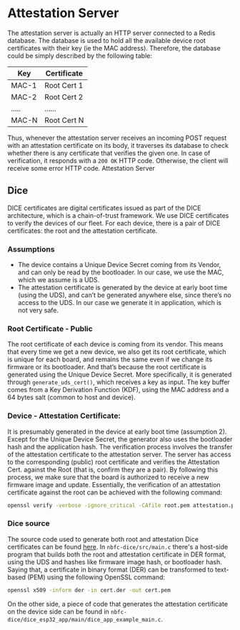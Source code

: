 # Attestation Server

The attestation server is actually an HTTP server connected to a Redis database. The database is used to hold all the available device root certificates with their key (ie the MAC address). Therefore, the database could be simply described by the following table:

|    Key   | Certificate  |
|----------|--------------|
|   MAC-1  |  Root Cert 1 |
|   MAC-2  |  Root Cert 2 |
|   .....  |     ......   |
|   MAC-N  |  Root Cert N |

Thus, whenever the attestation server receives an incoming POST request with an attestation certificate on its body, it traverses its database to check whether there is any certificate that verifies the given one. In case of verification, it responds with a `200 OK` HTTP code. Otherwise, the client will receive some error HTTP code. Attestation Server


## Dice

DICE certificates are digital certificates issued as part of the DICE architecture, which is a chain-of-trust framework. We use DICE certificates to verify the devices of our fleet. For each device, there is a pair of DICE certificates: the root and the attestation certificate.

### Assumptions

- The device contains a Unique Device Secret coming from its Vendor, and can only be read by the bootloader. In our case, we use the MAC, which we assume is a UDS.
- The attestation certificate is generated by the device at early boot time (using the UDS), and can’t be generated anywhere else, since there’s no access to the UDS. In our case we generate it in application, which is not very safe.

### Root Certificate - Public
The root certificate of each device is coming from its vendor. This means that every time we get a new device, we also get its root certificate, which is unique for each board, and remains the same even if we change its firmware or its bootloader. And that’s because the root certificate is generated using the Unique Device Secret. More specifically, it is generated through `generate_uds_cert()`, which receives a key as input. The key buffer comes from a Key Derivation Function (KDF), using the MAC address and a 64 bytes salt (common to host and device).

### Device - Attestation Certificate:
It is presumably generated in the device at early boot time (assumption 2). Except for the Unique Device Secret, the generator also uses the bootloader hash and the application hash. The verification process involves the transfer of the attestation certificate to the attestation server. The server has access to the corresponding (public) root certificate and verifies the Attestation Cert. against the Root (that is, confirm they are a pair). By following this process, we make sure that the board is authorized to receive a new firmware image and update. Essentially, the verification of an attestation certificate against the root can be achieved with the following command:
```bash
openssl verify -verbose -ignore_critical -CAfile root.pem attestation.pem
```

### Dice source
The source code used to generate both root and attestation Dice certificates can be found [here](https://github.com/nubificus/nbfc-dice/tree/uds_cert_single). In `nbfc-dice/src/main.c` there's a host-side program that builds both the root and attestation certificate in DER format, using the UDS and hashes like firmware image hash, or bootloader hash. Saying that, a certificate in binary format (DER) can be transformed to text-based (PEM) using the following OpenSSL command:
```bash
openssl x509 -inform der -in cert.der -out cert.pem
```

On the other side, a piece of code that generates the attestation certificate on the device side can be found in `nbfc-dice/dice_esp32_app/main/dice_app_example_main.c`.


